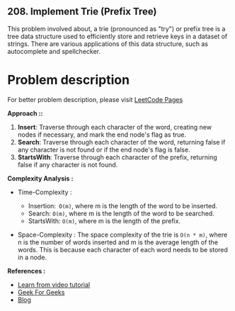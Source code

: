 ## 208. Implement Trie (Prefix Tree)

This problem involved about, a trie (pronounced as "try") or prefix tree is a tree data structure used to efficiently store and retrieve keys in a dataset of strings. There are various applications of this data structure, such as autocomplete and spellchecker.

# Problem description

For better problem description, please visit [LeetCode Pages](https://leetcode.com/problems/implement-trie-prefix-tree/description/)

**Approach ::**<br/>

1. **Insert**: Traverse through each character of the word, creating new nodes if necessary, and mark the end node's flag as true.
2. **Search**: Traverse through each character of the word, returning false if any character is not found or if the end node's flag is false.
3. **StartsWith**: Traverse through each character of the prefix, returning false if any character is not found.

**Complexity Analysis :**<br/>

-   Time-Complexity :

    -   Insertion:` O(m)`, where m is the length of the word to be inserted.
    -   Search: `O(m)`, where m is the length of the word to be searched.
    -   StartsWith: `O(m)`, where m is the length of the prefix.

-   Space-Complexity : The space complexity of the trie is `O(n * m)`, where n is the number of words inserted and m is the average length of the words. This is because each character of each word needs to be stored in a node.

**References :**<br/>

-   [Learn from video tutorial](https://www.youtube.com/watch?v=dBGUmUQhjaM&list=PLgUwDviBIf0pcIDCZnxhv0LkHf5KzG9zp)
-   [Geek For Geeks](https://www.geeksforgeeks.org/trie-insert-and-search/)
-   [Blog](https://takeuforward.org/data-structure/implement-trie-1/)
